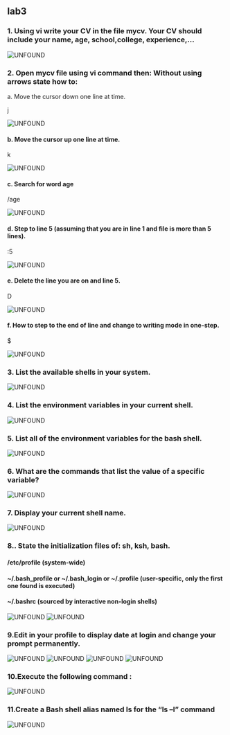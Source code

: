 ## lab3

### 1. Using vi write your CV in the file mycv. Your CV should include your name, age, school,college, experience,...
![UNFOUND](q1.jfif)

### 2. Open mycv file using vi command then: Without using arrows state how to:
a. Move the cursor down one line at time.

j

![UNFOUND](q2.1.jfif)

#### b. Move the cursor up one line at time.
 k

![UNFOUND](q2.2.jfif)

#### c. Search for word age
 /age

![UNFOUND](q2.3.jfif)

#### d. Step to line 5 (assuming that you are in line 1 and file is more than 5 lines).
 :5

![UNFOUND](q2.4.jfif)

#### e. Delete the line you are on and line 5.
 D

![UNFOUND](q2.5.jfif)

#### f. How to step to the end of line and change to writing mode in one-step.
 $

![UNFOUND](q2.6.jfif)


### 3. List the available shells in your system.

![UNFOUND](Q3.jfif)


### 4. List the environment variables in your current shell.
![UNFOUND](Q4.jfif)


### 5. List all of the environment variables for the bash shell.
![UNFOUND](Q5.jfif)


### 6. What are the commands that list the value of a specific variable?
![UNFOUND](Q6.jfif)


### 7. Display your current shell name.

![UNFOUND](q7.jfif)

### 8.. State the initialization files of: sh, ksh, bash.
####    /etc/profile (system-wide)
####     ~/.bash_profile or ~/.bash_login or ~/.profile (user-specific, only the first one found is executed)
####     ~/.bashrc (sourced by interactive non-login shells)

![UNFOUND](Q8.1.jfif)
![UNFOUND](Q8.3.jfif)



### 9.Edit in your profile to display date at login and change your prompt permanently.
![UNFOUND](https://github.com/AlaaSherif55/Linux-Labs/blob/main/lab3-9.png?raw=true)
![UNFOUND](https://github.com/AlaaSherif55/Linux-Labs/blob/main/lab3-9-b.png?raw=true)
![UNFOUND](https://github.com/AlaaSherif55/Linux-Labs/blob/main/lab3-a.png?raw=true)
![UNFOUND](https://github.com/AlaaSherif55/Linux-Labs/blob/main/image.png?raw=true)

### 10.Execute the following command :

![UNFOUND](Q10.jfif)


### 11.Create a Bash shell alias named ls for the “ls –l” command
![UNFOUND](Q11.jfif)
